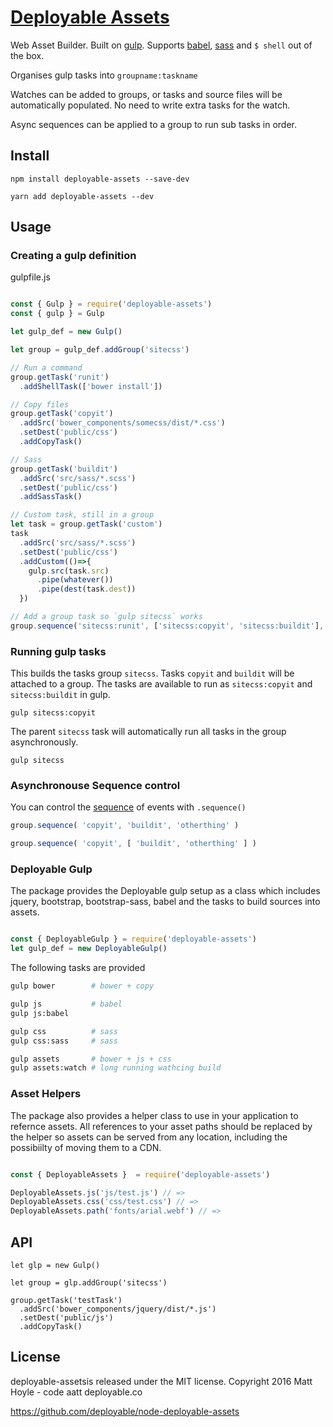 # [Deployable Assets](https://github.com/deployable/node-deployable-assets)

Web Asset Builder. Built on [gulp](https://gulpjs.com). Supports [babel](https://babeljs.io/), [sass](https://sass-lang.com/) and `$ shell` out of the box.

Organises gulp tasks into `groupname:taskname`

Watches can be added to groups, or tasks and source files will be automatically 
populated. No need to write extra tasks for the watch. 

Async sequences can be applied to a group to run sub tasks in order.

## Install

    npm install deployable-assets --save-dev

    yarn add deployable-assets --dev

## Usage

### Creating a gulp definition

gulpfile.js

```javascript

const { Gulp } = require('deployable-assets')
const { gulp } = Gulp

let gulp_def = new Gulp()

let group = gulp_def.addGroup('sitecss')

// Run a command
group.getTask('runit')
  .addShellTask(['bower install'])

// Copy files
group.getTask('copyit')
  .addSrc('bower_components/somecss/dist/*.css')
  .setDest('public/css')
  .addCopyTask()

// Sass
group.getTask('buildit')
  .addSrc('src/sass/*.scss')
  .setDest('public/css')
  .addSassTask()

// Custom task, still in a group
let task = group.getTask('custom')
task
  .addSrc('src/sass/*.scss')
  .setDest('public/css')
  .addCustom(()=>{
    gulp.src(task.src)
      .pipe(whatever())
      .pipe(dest(task.dest))
  })

// Add a group task so `gulp sitecss` works
group.sequence('sitecss:runit', ['sitecss:copyit', 'sitecss:buildit'], 'sitecss:custom')

```


### Running gulp tasks

This builds the tasks group `sitecss`. Tasks `copyit` and `buildit` will
be attached to a group. The tasks are available to run as `sitecss:copyit`
and `sitecss:buildit` in gulp.

    gulp sitecss:copyit

The parent `sitecss` task will automatically run all tasks in the
group asynchronously.

    gulp sitecss


### Asynchronouse Sequence control

You can control the [sequence](https://www.npmjs.com/package/gulp-sequence)
of events with `.sequence()`

```javascript
group.sequence( 'copyit', 'buildit', 'otherthing' )
```

```javascript
group.sequence( 'copyit', [ 'buildit', 'otherthing' ] )
```


### Deployable Gulp

The package provides the Deployable gulp setup as a class which includes jquery, bootstrap, bootstrap-sass, babel
and the tasks to build sources into assets.

```javascript

const { DeployableGulp } = require('deployable-assets')
let gulp_def = new DeployableGulp()

```

The following tasks are provided

```bash
gulp bower        # bower + copy

gulp js           # babel
gulp js:babel

gulp css          # sass
gulp css:sass     # sass

gulp assets       # bower + js + css
gulp assets:watch # long running wathcing build

```


### Asset Helpers

The package also provides a helper class to use in your application to refernce assets.
All references to your asset paths should be replaced by the helper so assets can be served
from any location, including the possibiilty of moving them to a CDN.

```javascript

const { DeployableAssets }  = require('deployable-assets')

DeployableAssets.js('js/test.js') // =>
DeployableAssets.css('css/test.css') // =>
DeployableAssets.path('fonts/arial.webf') // =>

```

## API

    let glp = new Gulp()

    let group = glp.addGroup('sitecss')

    group.getTask('testTask')
      .addSrc('bower_components/jquery/dist/*.js')
      .setDest('public/js')
      .addCopyTask()


## License

deployable-assetsis released under the MIT license.
Copyright 2016 Matt Hoyle - code aatt deployable.co

https://github.com/deployable/node-deployable-assets

